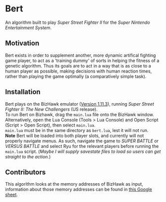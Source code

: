 # Bert

An algorithm built to play *Super Street Fighter II* for the *Super Nintendo Entertainment System*.

## Motivation

Bert exists in order to supplement another, more dynamic artifical fighting game player, to act as a 'training dummy' of sorts in helping the fitness of a genetic algorithm. Thus its goals are to act in a way that is as close to a human player as possible, making decisions with human reaction times, rather than playing the game optimally (a comparatively simple task).

## Installation

Bert plays on the BizHawk emulator ([Version 1.11.3](http://tasvideos.org/BizHawk.html)), running *Super Street Fighter II: The New Challengers* (US release).  
To run Bert on Bizhawk, drag the `main.lua` file onto the BizHawk window. Alternatively, open the Lua Console (Tools > Lua Console) and Open Script (Script > Open Script), then select `main.lua`.  
`main.lua` must be in the same directory as `bert.lua`, lest it will not run.  
**Note** Bert will be loaded into both player slots, and currently will not properly navigate menus. As such, navigate the game to *SUPER BATTLE* or *VERSUS BATTLE* and select Ryu for the relevant players before running the `main.lua` script. (*Maybe I will supply savestate files to load so users can get straight to the action.*)

## Contributors

This algorithm looks at the memory addresses of BizHawk as input, information about those memory addresses can be found in [this Google sheet](https://docs.google.com/spreadsheets/d/1j9otcEO9si3i59zi-tBLc_kEkg3A1DVr2p1LAXbqkO0/edit?usp=sharing).